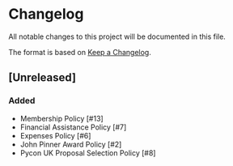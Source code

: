 # Changelog
All notable changes to this project will be documented in this file.

The format is based on [Keep a Changelog](https://keepachangelog.com/en/1.0.0/).

## [Unreleased]
### Added
- Membership Policy [#13]
- Financial Assistance Policy [#7]
- Expenses Policy [#6]
- John Pinner Award Policy [#2]
- Pycon UK Proposal Selection Policy [#8]
